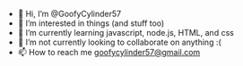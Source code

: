 - 👋 Hi, I’m @GoofyCylinder57
- 👀 I’m interested in things (and stuff too)
- 🌱 I’m currently learning javascript, node.js, HTML, and css
- 💞️ I’m not currently looking to collaborate on anything :(
- 📫 How to reach me goofycylinder57@gmail.com
